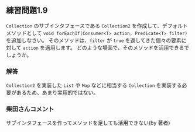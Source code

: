 ## 練習問題1.9

`Collection` のサブインタフェースである `Collection2` を作成して、デフォルトメソッドとして
`void forEachIf(Consumer<T> action, Predicate<T> filter)` を追加しなさい。
そのメソッドは、`filter` が `true` を返してきた個々の要素に対して `action` を適用します。
どのような場面で、そのメソッドを活用できるでしょうか。

### 解答

`Collection2` を実装した `List` や `Map` などに相当する `Collection` を実装する必要があるため、あまり実用的ではない。

### 柴田さんコメント

サブインタフェースを作ってメソッドを足しても活用できない(by 著者)
